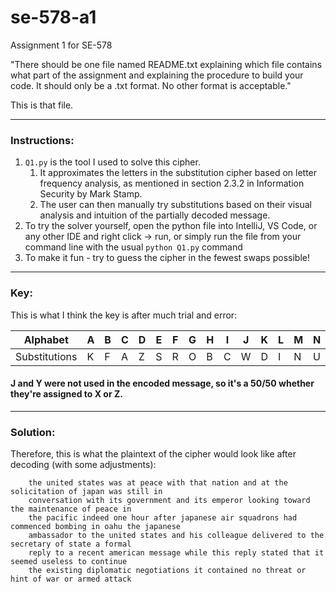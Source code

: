 # se-578-a1
Assignment 1 for SE-578

"There should be one file named README.txt explaining which file contains what part of the
assignment and explaining the procedure to build your code. It should only be a .txt format. No
other format is acceptable."

This is that file.

---

### Instructions:

1. `Q1.py` is the tool I used to solve this cipher. 
   1. It approximates the letters in the substitution cipher based on letter frequency analysis, as mentioned in section 2.3.2 in Information Security by Mark Stamp.
   2. The user can then manually try substitutions based on their visual analysis and intuition of the partially decoded message.
2. To try the solver yourself, open the python file into IntelliJ, VS Code, or any other IDE and right click -> run, or simply run the file from your command line with the usual `python Q1.py` command
3. To make it fun - try to guess the cipher in the fewest swaps possible!

---

### Key:
This is what I think the key is after much trial and error:

| Alphabet      | A   | B   | C   | D   | E   | F   | G   | H   | I   | J   | K   | L   | M   | N   | O   | P   | Q   | R   | S   | T   | U   | V   | W   | X   | Y   | Z   |
|---------------|-----|-----|-----|-----|-----|-----|-----|-----|-----|-----|-----|-----|-----|-----|-----|-----|-----|-----|-----|-----|-----|-----|-----|-----|-----|-----|
| Substitutions | K   | F   | A   | Z   | S   | R   | O   | B   | C   | W   | D   | I   | N   | U   | E   | L   | T   | H   | Q   | G   | X   | V   | P   | ?   | M   | ?   |

#### J and Y were not used in the encoded message, so it's a 50/50 whether they're assigned to X or Z.

---

### Solution:
Therefore, this is what the plaintext of the cipher would look like after decoding (with some adjustments):

```
	the united states was at peace with that nation and at the solicitation of japan was still in 
	conversation with its government and its emperor looking toward the maintenance of peace in 
	the pacific indeed one hour after japanese air squadrons had commenced bombing in oahu the japanese 
	ambassador to the united states and his colleague delivered to the secretary of state a formal 
	reply to a recent american message while this reply stated that it seemed useless to continue 
	the existing diplomatic negotiations it contained no threat or hint of war or armed attack
```
